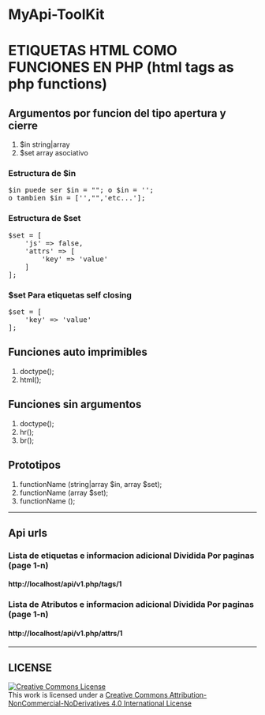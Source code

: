 # MyApi-ToolKit

<h1>ETIQUETAS HTML COMO FUNCIONES EN PHP (html tags as php functions)</h1>

<h2>Argumentos por funcion del tipo apertura y cierre</h2>

<ol>
    <li>$in string|array</li>
    <li>$set array asociativo</li>
</ol>

<h3>Estructura de $in</h3>

<pre>
$in puede ser $in = ""; o $in = '';
o tambien $in = ['',"",'etc...'];
</pre>

<h3>Estructura de $set</h3>

<pre>
$set = [
    'js' => false,
    'attrs' => [
        'key' => 'value'
    ]
];
</pre>

<h3>$set Para etiquetas self closing</h3>

<pre>
$set = [
    'key' => 'value'
];
</pre>

<h2>Funciones auto imprimibles</h2>

<ol>
    <li>doctype();</li>
    <li>html();</li>
</ol>

<h2>Funciones sin argumentos</h2>

<ol>
    <li>doctype();</li>
    <li>hr();</li>
    <li>br();</li>
</ol>

<h2>Prototipos</h2>

<ol>
    <li>functionName (string|array $in, array $set);</li>
    <li>functionName (array $set);</li>
    <li>functionName ();</li>
</ol>

<hr>

<h2>Api urls</h2>

<h3>Lista de etiquetas e informacion adicional
Dividida Por paginas (page 1-n)</h3>

<h4>http://localhost/api/v1.php/tags/1</h4>

<h3>Lista de Atributos e informacion adicional
Dividida Por paginas (page 1-n)</h3>

<h4>http://localhost/api/v1.php/attrs/1</h4>

<hr>

<h2>LICENSE</h2>

<a rel="license" href="http://creativecommons.org/licenses/by-nc-nd/4.0/">
    <img alt="Creative Commons License" 
    style="border-width:0" 
    src="https://i.creativecommons.org/l/by-nc-nd/4.0/80x15.png" />
</a>
<br />
This work is licensed under a 
<a rel="license" href="http://creativecommons.org/licenses/by-nc-nd/4.0/">
    Creative Commons Attribution-NonCommercial-NoDerivatives 4.0 International License
</a>